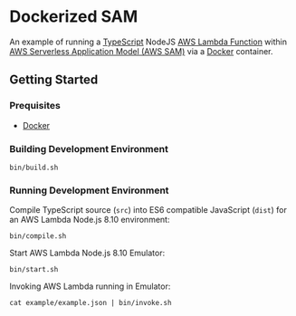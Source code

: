 # Dockerized SAM

An example of running a [TypeScript](https://www.typescriptlang.org/) NodeJS [AWS Lambda Function](https://aws.amazon.com/lambda/) within [AWS Serverless Application Model (AWS SAM)](https://github.com/awslabs/serverless-application-model) via a [Docker](https://www.docker.com/) container.

## Getting Started

### Prequisites

- [Docker](https://docs.docker.com/docker-for-mac/install/)


### Building Development Environment
```
bin/build.sh
```

### Running Development Environment
Compile TypeScript source (`src`) into ES6 compatible JavaScript (`dist`) for an AWS Lambda Node.js 8.10 environment:
```
bin/compile.sh
```

Start AWS Lambda Node.js 8.10 Emulator:
```
bin/start.sh
```

Invoking AWS Lambda running in Emulator:

```
cat example/example.json | bin/invoke.sh
```
